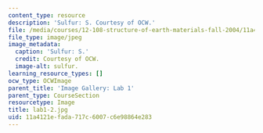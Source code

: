 ```yaml
---
content_type: resource
description: 'Sulfur: S. Courtesy of OCW.'
file: /media/courses/12-108-structure-of-earth-materials-fall-2004/11a4121efada717c6007c6e98864e283_lab1-2.jpg
file_type: image/jpeg
image_metadata:
  caption: 'Sulfur: S.'
  credit: Courtesy of OCW.
  image-alt: sulfur.
learning_resource_types: []
ocw_type: OCWImage
parent_title: 'Image Gallery: Lab 1'
parent_type: CourseSection
resourcetype: Image
title: lab1-2.jpg
uid: 11a4121e-fada-717c-6007-c6e98864e283
---
```

